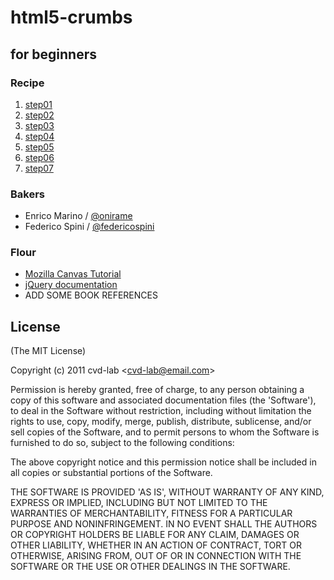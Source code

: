 # html5-crumbs

## for beginners

### Recipe

1. [step01](https://github.com/cvd-lab/html5-crumbs/blob/master/step01/Readme.md)
2. [step02](https://github.com/cvd-lab/html5-crumbs/blob/master/step02/Readme.md)
3. [step03](https://github.com/cvd-lab/html5-crumbs/blob/master/step03/Readme.md)
4. [step04](https://github.com/cvd-lab/html5-crumbs/blob/master/step04/Readme.md)
5. [step05](https://github.com/cvd-lab/html5-crumbs/blob/master/step05/Readme.md)
6. [step06](https://github.com/cvd-lab/html5-crumbs/blob/master/step06/Readme.md)
7. [step07](https://github.com/cvd-lab/html5-crumbs/blob/master/step07/Readme.md)

### Bakers

- Enrico Marino / [@onirame](https://twitter.com/#!/onirame)
- Federico Spini / [@federicospini](https://twitter.com/#!/federicospini)

### Flour

- [Mozilla Canvas Tutorial](https://developer.mozilla.org/en/Canvas_tutorial)
- [jQuery documentation](http://docs.jquery.com/Main_Page)
- ADD SOME BOOK REFERENCES

## License

(The MIT License)

Copyright (c) 2011 cvd-lab &lt;cvd-lab@email.com&gt;

Permission is hereby granted, free of charge, to any person obtaining
a copy of this software and associated documentation files (the
'Software'), to deal in the Software without restriction, including
without limitation the rights to use, copy, modify, merge, publish,
distribute, sublicense, and/or sell copies of the Software, and to
permit persons to whom the Software is furnished to do so, subject to
the following conditions:

The above copyright notice and this permission notice shall be
included in all copies or substantial portions of the Software.

THE SOFTWARE IS PROVIDED 'AS IS', WITHOUT WARRANTY OF ANY KIND,
EXPRESS OR IMPLIED, INCLUDING BUT NOT LIMITED TO THE WARRANTIES OF
MERCHANTABILITY, FITNESS FOR A PARTICULAR PURPOSE AND NONINFRINGEMENT.
IN NO EVENT SHALL THE AUTHORS OR COPYRIGHT HOLDERS BE LIABLE FOR ANY
CLAIM, DAMAGES OR OTHER LIABILITY, WHETHER IN AN ACTION OF CONTRACT,
TORT OR OTHERWISE, ARISING FROM, OUT OF OR IN CONNECTION WITH THE
SOFTWARE OR THE USE OR OTHER DEALINGS IN THE SOFTWARE.
